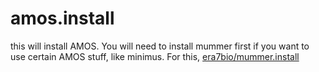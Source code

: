 amos.install
============

this will install AMOS. You will need to install mummer first if you want to use certain AMOS stuff, like minimus. For this, [era7bio/mummer.install](https://github.comera7bio/mummer.install)